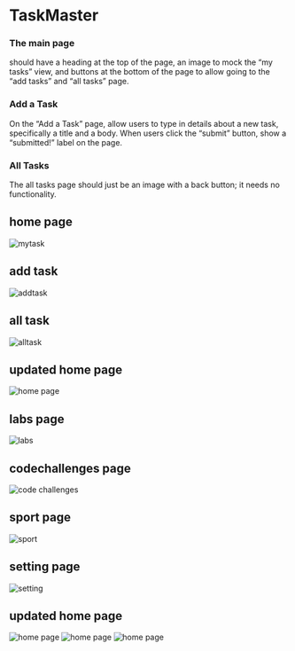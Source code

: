 # TaskMaster
### The main page  
 should have a heading at the top of the page, an image to mock the “my tasks” view, and buttons at the bottom of the page to allow going to the “add tasks” and “all tasks” page.

### Add a Task
On the “Add a Task” page, allow users to type in details about a new task, specifically a title and a body. When users click the “submit” button, show a “submitted!” label on the page.

### All Tasks
The all tasks page should just be an image with a back button; it needs no functionality.






## home page 
![mytask](img/mytask.PNG)

## add task
![addtask](img/addtask.PNG)

## all task
![alltask](img/alltask.PNG)

## updated home page 
![home page](img/homepage.PNG)

## labs page
![labs](img/labs.PNG)

## codechallenges page 
![code challenges](img/codechallenges.PNG)

## sport page
![sport](img/sport.PNG)

## setting page 
![setting](img/setting.PNG)


## updated home page 
![home page](img/lab.PNG)
![home page](img/cc.PNG)
![home page](img/sports.PNG)


